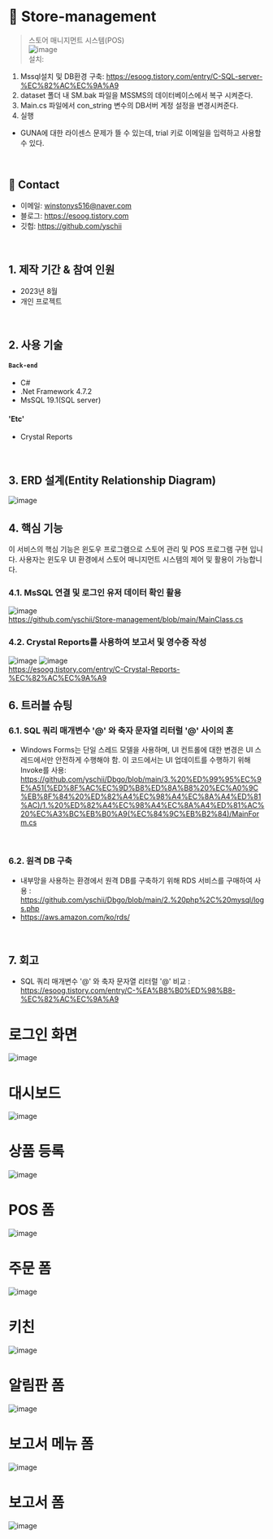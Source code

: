 # :pushpin: Store-management
>스토어 매니지먼트 시스템(POS)
></br>
>![image](https://github.com/yschii/Store-management/assets/135096712/cb0bbab5-2d7b-4d0e-8f13-3125ba6a2b84)
></br>
설치: 
1. Mssql설치 및 DB환경 구축: https://esoog.tistory.com/entry/C-SQL-server-%EC%82%AC%EC%9A%A9
2. dataset 폴더 내 SM.bak 파일을 MSSMS의 데이터베이스에서 복구 시켜준다.
3. Main.cs 파일에서 con_string 변수의 DB서버 계정 설정을 변경시켜준다.
4. 실행
* GUNA에 대한 라이센스 문제가 뜰 수 있는데, trial 키로 이메일을 입력하고 사용할 수 있다.
</br>

## :pushpin: Contact
- 이메일: winstonys516@naver.com
- 블로그: https://esoog.tistory.com
- 깃헙: https://github.com/yschii
</br>

## 1. 제작 기간 & 참여 인원
- 2023년 8월
- 개인 프로젝트
</br>

## 2. 사용 기술
#### `Back-end`
  - C#
  - .Net Framework 4.7.2
  - MsSQL 19.1(SQL server)
#### 'Etc'
  - Crystal Reports
</br>

## 3. ERD 설계(Entity Relationship Diagram)
![image](https://github.com/yschii/Store-management/assets/135096712/2e50af7b-d3ca-41c7-85b8-c67432fa1afa)
</br>

## 4. 핵심 기능
이 서비스의 핵심 기능은 윈도우 프로그램으로 스토어 관리 및 POS 프로그램 구현 입니다.
사용자는 윈도우 UI 환경에서 
스토어 매니지먼트 시스템의 제어 및 활용이 가능합니다.
</br>

### 4.1. MsSQL 연결 및 로그인 유저 데이터 확인 활용
![image](https://github.com/yschii/Store-management/assets/135096712/e23b6257-4b5b-43f2-b010-a099ffe0204d)
</br>
https://github.com/yschii/Store-management/blob/main/MainClass.cs
</br>

### 4.2. Crystal Reports를 사용하여 보고서 및 영수증 작성
![image](https://github.com/yschii/Store-management/assets/135096712/48605d37-693c-4382-ab12-d57df93d7df2)
![image](https://github.com/yschii/Store-management/assets/135096712/729987ce-6850-45e0-9dc5-502f8466dcf8)
</br>
https://esoog.tistory.com/entry/C-Crystal-Reports-%EC%82%AC%EC%9A%A9
</br>

## 6. 트러블 슈팅
### 6.1. SQL 쿼리 매개변수 '@' 와 축자 문자열 리터럴 '@' 사이의 혼
- Windows Forms는 단일 스레드 모델을 사용하며, UI 컨트롤에 대한 변경은 UI 스레드에서만 안전하게 수행해야 함. 이 코드에서는 UI 업데이트를 수행하기 위해 Invoke를 사용: https://github.com/yschii/Dbgo/blob/main/3.%20%ED%99%95%EC%9E%A51(%ED%8F%AC%EC%9D%B8%ED%8A%B8%20%EC%A0%9C%EB%8F%84%20%ED%82%A4%EC%98%A4%EC%8A%A4%ED%81%AC)/1.%20%ED%82%A4%EC%98%A4%EC%8A%A4%ED%81%AC%20%EC%A3%BC%EB%B0%A9(%EC%84%9C%EB%B2%84)/MainForm.cs
</br>

### 6.2. 원격 DB 구축
- 내부망을 사용하는 환경에서 원격 DB를 구축하기 위해 RDS 서비스를 구매하여 사용 : https://github.com/yschii/Dbgo/blob/main/2.%20php%2C%20mysql/logs.php
- https://aws.amazon.com/ko/rds/
</br>

## 7. 회고 
- SQL 쿼리 매개변수 '@' 와 축자 문자열 리터럴 '@' 비교 : https://esoog.tistory.com/entry/C-%EA%B8%B0%ED%98%B8-%EC%82%AC%EC%9A%A9
  </br>







# 로그인 화면
![image](https://github.com/yschii/Store-management/assets/135096712/46492b5f-f5e7-4729-b884-b66ec09a45a3)
# 대시보드
![image](https://github.com/yschii/Store-management/assets/135096712/cb892977-97d3-4a2e-8738-971a14e68cd6)
# 상품 등록 
![image](https://github.com/yschii/Store-management/assets/135096712/82fd009f-dd40-483a-85e2-8f97f57b2297)
# POS 폼
![image](https://github.com/yschii/Store-management/assets/135096712/104160e4-c924-4e63-bd1a-d6e23e0ce082)
# 주문 폼
![image](https://github.com/yschii/Store-management/assets/135096712/d4e7b895-023c-49d0-9854-4b3fedb544a5)
# 키친 
![image](https://github.com/yschii/Store-management/assets/135096712/0491c240-7337-4e0f-9aab-d5033139cd68)
# 알림판 폼
![image](https://github.com/yschii/Store-management/assets/135096712/805ef84e-1526-4e17-926d-9f098994ff1c)
# 보고서 메뉴 폼
![image](https://github.com/yschii/Store-management/assets/135096712/872ee501-d08c-4924-af6a-96d78725d9ff)
# 보고서 폼
![image](https://github.com/yschii/Store-management/assets/135096712/06bd25ab-f84b-40c1-98d2-caef2d4178de)
